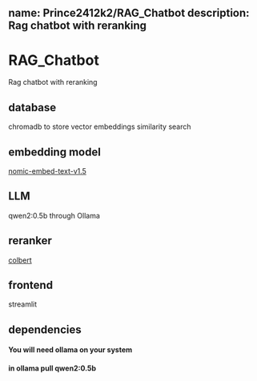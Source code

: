 name:	Prince2412k2/RAG_Chatbot
description:	Rag chatbot with reranking
--

# RAG_Chatbot
Rag chatbot with reranking

## database
chromadb to store vector embeddings
similarity search

## embedding model
[nomic-embed-text-v1.5](https://huggingface.co/nomic-ai/nomic-embed-text-v1.5)

## LLM
qwen2:0.5b through Ollama

## reranker
[colbert](https://huggingface.co/colbert-ir/colbertv2.0)

## frontend 
streamlit

## dependencies

#### **You will need ollama on your system**
#### **in ollama pull qwen2:0.5b**

